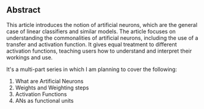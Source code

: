 ## Abstract

This article introduces the notion of artificial neurons, which are the general case of linear classifiers and similar models. The article focuses on understanding the commonalities of artificial neurons, including the use of a transfer and activation function. It gives equal treatment to different activation functions, teaching users how to understand and interpret their workings and use. 



It's a multi-part series in which I am planning to cover the following:

1. What are Artificial Neurons
2. Weights and Weighting steps
3. Activation Functions
4. ANs as functional units

